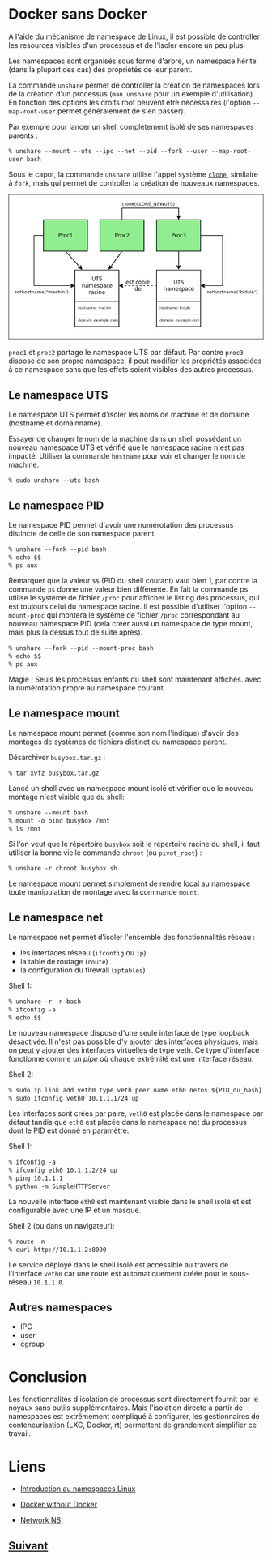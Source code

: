 
# Docker sans Docker

A l'aide du mécanisme de namespace de Linux, il est possible de controller
les resources visibles d'un processus et de l'isoler encore un peu plus.

Les namespaces sont organisés sous forme d'arbre, un namespace hérite
(dans la plupart des cas) des propriétés de leur parent.

La commande `unshare` permet de controller la création de namespaces
lors de la création d'un processus (`man unshare` pour un exemple 
d'utilisation). En fonction des options les droits root peuvent être
nécessaires (l'option `--map-root-user` permet généralement de s'en passer).

Par exemple pour lancer un shell complètement isolé de ses namespaces
parents :
```
% unshare --mount --uts --ipc --net --pid --fork --user --map-root-user bash
```

Sous le capot, la commande `unshare` utilise l'appel système [`clone`](http://man7.org/linux/man-pages/man2/clone.2.html),
similaire à `fork`, mais qui permet de controller la création de nouveaux namespaces.

![UTS Namepace](namespaces.png)

`proc1` et `proc2` partage le namespace UTS par défaut. Par contre `proc3`
dispose de son propre namespace, il peut modifier les propriétés associées
à ce namespace sans que les effets soient visibles des autres processus.

## Le namespace UTS

Le namespace UTS permet d'isoler les noms de machine et de domaine
(hostname et domainname).

Essayer de changer le nom de la machine dans un shell possédant un nouveau 
namespace UTS et vérifié que le namespace racine n'est pas impacté.
Utiliser la commande `hostname` pour voir et changer le nom de machine.

```
% sudo unshare --uts bash
```

## Le namespace PID

Le namespace PID permet d'avoir une numérotation des processus distincte de
celle de son namespace parent.

```
% unshare --fork --pid bash
% echo $$
% ps aux
```

Remarquer que la valeur `$$` (PID du shell courant) vaut bien 1,
par contre la commande `ps` donne une valeur bien différente. En fait
la commande ps utilise le système de fichier `/proc` pour afficher le
listing des processus, qui est toujours celui du namespace racine.
Il est possible d'utiliser l'option `--mount-proc` qui montera le
système de fichier `/proc` correspondant au nouveau namespace PID
(cela créer aussi un namespace de type mount, mais plus la dessus
tout de suite après).

```
% unshare --fork --pid --mount-proc bash
% echo $$
% ps aux
```

Magie ! Seuls les processus enfants du shell sont maintenant affichés.
avec la numérotation propre au namespace courant.

## Le namespace mount

Le namespace mount permet (comme son nom l'indique) d'avoir des montages
de systèmes de fichiers distinct du namespace parent.

Désarchiver `busybox.tar.gz` :
```
% tar xvfz busybox.tar.gz
```

Lancé un shell avec un namespace mount isolé et vérifier que le nouveau
montage n'est visible que du shell:
```
% unshare --mount bash
% mount -o bind busybox /mnt
% ls /mnt
```

Si l'on veut que le répertoire `busybox` soit le
répertoire racine du shell, il faut utiliser la bonne vielle commande 
`chroot` (ou `pivot_root`) :

```
% unshare -r chroot busybox sh
```

Le namespace mount permet simplement de rendre local au namespace toute
manipulation de montage avec la commande `mount`.

## Le namespace net

Le namespace net permet d'isoler l'ensemble des fonctionnalités réseau :
* les interfaces réseau (`ifconfig` ou `ip`)
* la table de routage (`route`)
* la configuration du firewall (`iptables`)

Shell 1:
```
% unshare -r -n bash
% ifconfig -a
% echo $$
```

Le nouveau namespace dispose d'une seule interface de type loopback 
désactivée. Il n'est pas possible d'y ajouter des interfaces physiques,
mais on peut y ajouter des interfaces virtuelles de type veth. Ce
type d'interface fonctionne comme un *pipe* où chaque extrémité est
une interface réseau.

Shell 2:
```
% sudo ip link add veth0 type veth peer name eth0 netns ${PID_du_bash}
% sudo ifconfig veth0 10.1.1.1/24 up
```

Les interfaces sont crées par paire, `veth0` est placée dans le namespace par 
défaut tandis que `eth0` est placée dans le namespace net du processus dont
le PID est donné en paramètre.

Shell 1:
```
% ifconfig -a
% ifconfig eth0 10.1.1.2/24 up
% ping 10.1.1.1
% python -m SimpleHTTPServer
```

La nouvelle interface `eth0` est maintenant visible dans le shell isolé
et est configurable avec une IP et un masque.

Shell 2 (ou dans un navigateur):
```
% route -n
% curl http://10.1.1.2:8000
```

Le service déployé dans le shell isolé est accessible au travers de
l'interface `veth0` car une route est automatiquement créée pour le 
sous-réseau `10.1.1.0`.

## Autres namespaces

* IPC
* user
* cgroup

# Conclusion

Les fonctionnalités d'isolation de processus sont directement
fournit par le noyaux sans outils supplémentaires. Mais l'isolation
directe à partir de namespaces est extrêmement compliqué à configurer,
les gestionnaires de conteneurisation (LXC, Docker, rt) permettent de 
grandement simplifier ce travail.

# Liens

* [Introduction au namespaces Linux](http://billauer.co.il/blog/2015/07/linux-namespaces-unshare/)

* [Docker without Docker](https://ilearnedhowto.wordpress.com/tag/unshare/)

* [Network NS](https://blog.scottlowe.org/2013/09/04/introducing-linux-network-namespaces/)

## [Suivant](Docker.html)